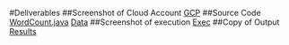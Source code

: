 #Deliverables
##Screenshot of Cloud Account
[GCP](sc2.png)
##Source Code
[WordCount.java](./WordCount.java)
[Data](./Data)
##Screenshot of execution
[Exec](sc1.png)
##Copy of Output
[Results](collectedResults.txt)
